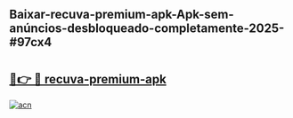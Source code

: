 ## Baixar-recuva-premium-apk-Apk-sem-anúncios-desbloqueado-completamente-2025-#97cx4

# <h2><a href="https://ainizakaria.my?title=recuva-premium-apk&ref=20M">🔗👉 🔴 recuva-premium-apk</a></h2>

[![acn](https://github.com/user-attachments/assets/0f9c940e-d8b0-45ae-aac7-cd30a18b3e1c)](https://ainizakaria.my?title=recuva-premium-apk&ref=20M)

